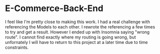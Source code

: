 # E-Commerce-Back-End
I feel like I'm pretty close to making this work.
I had a real challenge with referencing the Models to each other. 
I rewrote the referencing a few times to try and get a result. 
However I ended up with Insomnia saying "wrong route". I cannot find exactly where my routing 
is going wrong, but unfornately I will have to return to this project at a later time due to time constraints.

